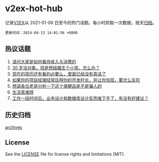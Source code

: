 # v2ex-hot-hub

 记录[V2EX](https://www.v2ex.com/)从 2021-01-06 日至今的热门话题。每小时抓取一次数据，按天[归档](archives)。

`更新时间：2024-04-13 14:01:56 +0800`

## 热议话题

1. [请问大家是如何看待收入与消费的](https://www.v2ex.com/t/1031963)
1. [30 岁没对象，但是想结婚生个小孩，怎么办？](https://www.v2ex.com/t/1032017)
1. [现在的简历还有看的必要么，里面已经没有真话了](https://www.v2ex.com/t/1032019)
1. [如果你的项目经理经常压榨你的开发时长，并让你加班，要怎么反抗](https://www.v2ex.com/t/1032012)
1. [想请各位老哥分析一下这个保健品是不是骗人的](https://www.v2ex.com/t/1031973)
1. [生活真难呀](https://www.v2ex.com/t/1032014)
1. [工作一段时间后，业务设计和数据库设计反而难下手了，有没有好建议？](https://www.v2ex.com/t/1031977)

## 历史归档

[archives](archives)

## License

See the [LICENSE](LICENSE) file for license rights and limitations (MIT).
